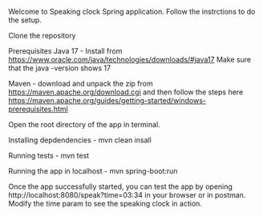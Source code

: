 Welcome to Speaking clock Spring application. Follow the instrctions to do the setup.

Clone the repository 

Prerequisites
Java 17 - Install from https://www.oracle.com/java/technologies/downloads/#java17
Make sure that the java -version shows 17

Maven - download and unpack the zip from https://maven.apache.org/download.cgi
and then follow the steps here https://maven.apache.org/guides/getting-started/windows-prerequisites.html


Open the root directory of the app in terminal.

Installing depdendencies - 
mvn clean insall

Running tests -
mvn test

Running the app in localhost - 
mvn spring-boot:run

Once the app successfully started, you can test the app by 
opening http://localhost:8080/speak?time=03:34 in your browser or in postman.
Modify the time param to see the speaking clock in action.